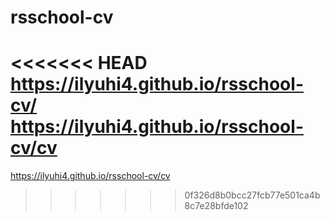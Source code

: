 # rsschool-cv
<<<<<<< HEAD
https://ilyuhi4.github.io/rsschool-cv/
https://ilyuhi4.github.io/rsschool-cv/cv
=======
https://ilyuhi4.github.io/rsschool-cv/cv
>>>>>>> 0f326d8b0bcc27fcb77e501ca4b8c7e28bfde102
